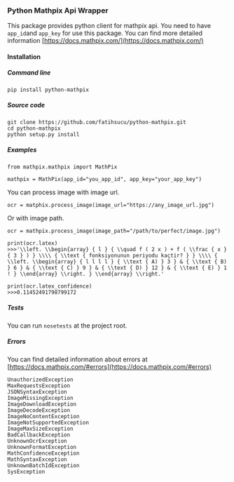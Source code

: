 ### Python Mathpix Api Wrapper
This package provides python client for mathpix api. You need to have `app_id`and `app_key` for use this package. You can find more detailed information [https://docs.mathpix.com/](https://docs.mathpix.com/)

#### Installation
##### Command line
```
pip install python-mathpix
```

##### Source code
```
git clone https://github.com/fatihsucu/python-mathpix.git
cd python-mathpix
python setup.py install
```

##### Examples
```
from mathpix.mathpix import MathPix

mathpix = MathPix(app_id="you_app_id", app_key="your_app_key")
```
You can process image with image url.
```
ocr = matphix.process_image(image_url="https://any_image_url.jpg")
```
Or with image path.
```
ocr = mathpix.process_image(image_path="/path/to/perfect/image.jpg")
```
```
print(ocr.latex)
>>>'\\left. \\begin{array} { l } { \\quad f ( 2 x ) + f ( \\frac { x } { 3 } ) } \\\\ { \\text { fonksiyonunun periyodu kaçtir? } } \\\\ { \\left. \\begin{array} { l l l l } { \\text { A) } 3 } & { \\text { B) } 6 } & { \\text { C) } 9 } & { \\text { D) } 12 } & { \\text { E) } 1 ! } \\end{array} \\right. } \\end{array} \\right.'

print(ocr.latex_confidence)
>>>0.11452491798799172
```

##### Tests
You can run `nosetests` at the project root.

##### Errors
You can find detailed information about errors at [https://docs.mathpix.com/#errors](https://docs.mathpix.com/#errors)
```
UnauthorizedException  
MaxRequestsException
JSONSyntaxException  
ImageMissingException
ImageDownloadException   
ImageDecodeException
ImageNoContentException
ImageNotSupportedException
ImageMaxSizeException
BadCallbackException
UnknownOcrException
UnknownFormatException
MathConfidenceException
MathSyntaxException
UnknownBatchIdException
SysException 
```

